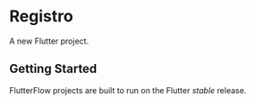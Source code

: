 # Registro

A new Flutter project.

## Getting Started

FlutterFlow projects are built to run on the Flutter _stable_ release.
